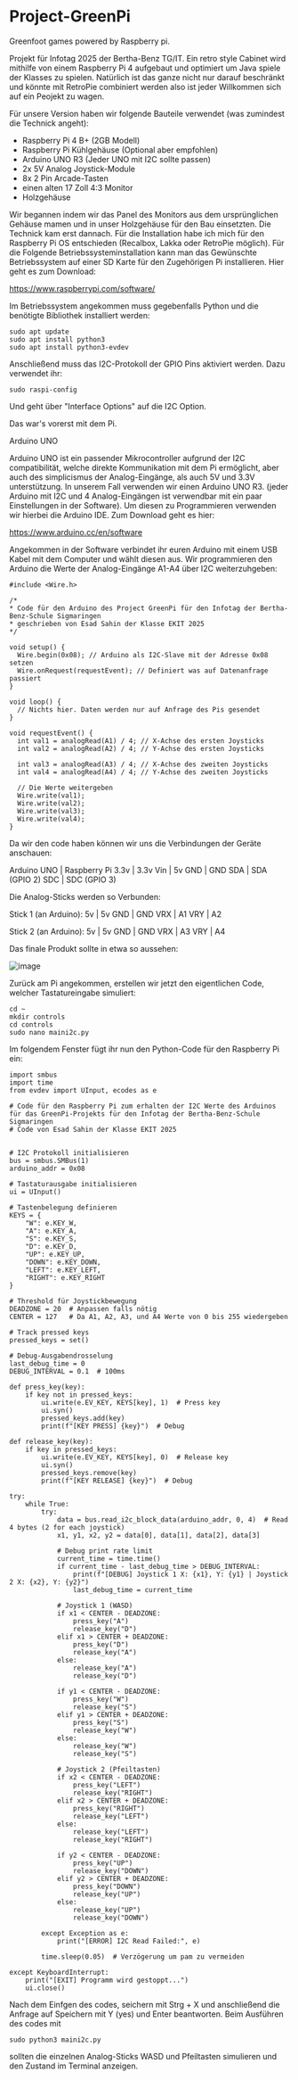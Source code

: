 # Project-GreenPi
Greenfoot games powered by Raspberry pi. 




Projekt für Infotag 2025 der Bertha-Benz TG/IT.
Ein retro style Cabinet wird mithilfe von einem Raspberry Pi 4 aufgebaut und optimiert um Java spiele der Klasses zu spielen. 
Natürlich ist das ganze nicht nur darauf beschränkt und könnte mit RetroPie combiniert werden also ist jeder Willkommen sich auf ein Peojekt zu wagen. 

Für unsere Version haben wir folgende Bauteile verwendet (was zumindest die Technick angeht):
- Raspberry Pi 4 B+ (2GB Modell)
- Raspberry Pi Kühlgehäuse (Optional aber empfohlen)
- Arduino UNO R3 (Jeder UNO mit I2C sollte passen)
- 2x 5V Analog Joystick-Module
- 8x 2 Pin Arcade-Tasten
- einen alten 17 Zoll 4:3 Monitor 
- Holzgehäuse

Wir begannen indem wir das Panel des Monitors aus dem ursprünglichen Gehäuse mamen und in unser Holzgehäuse für den Bau einsetzten.
Die Technick kam erst dannach. Für die Installation habe ich mich für den Raspberry Pi OS entschieden (Recalbox, Lakka oder RetroPie möglich). 
Für die Folgende Betriebssysteminstallation kann man das Gewünschte Betriebssystem auf einer SD Karte für den Zugehörigen Pi installieren. 
Hier geht es zum Download:

https://www.raspberrypi.com/software/

Im Betriebssystem angekommen muss gegebenfalls Python und die benötigte Bibliothek installiert werden:

```
sudo apt update
sudo apt install python3
sudo apt install python3-evdev
```

Anschließend muss das I2C-Protokoll der GPIO Pins aktiviert werden. Dazu verwendet ihr:
```
sudo raspi-config
```

Und geht über "Interface Options" auf die I2C Option.


Das war's vorerst mit dem Pi. 

Arduino UNO

Arduino UNO ist ein passender Mikrocontroller aufgrund der I2C compatibilität, welche direkte Kommunikation mit dem Pi ermöglicht, aber auch des simplicismus der Analog-Eingänge, als auch 5V und 3.3V unterstützung. In unserem Fall verwenden wir einen Arduino UNO R3. (jeder Arduino mit I2C und 4 Analog-Eingängen ist verwendbar mit ein paar Einstellungen in der Software). Um diesen zu Programmieren verwenden wir hierbei die Arduino IDE. Zum Download geht es hier:

https://www.arduino.cc/en/software

Angekommen in der Software verbindet ihr euren Arduino mit einem USB Kabel mit dem Computer und wählt diesen aus. 
Wir programmieren den Arduino die Werte der Analog-Eingänge A1-A4 über I2C weiterzuhgeben:

```
#include <Wire.h>

/*
* Code für den Arduino des Project GreenPi für den Infotag der Bertha-Benz-Schule Sigmaringen
* geschrieben von Esad Sahin der Klasse EKIT 2025
*/

void setup() {
  Wire.begin(0x08); // Arduino als I2C-Slave mit der Adresse 0x08 setzen
  Wire.onRequest(requestEvent); // Definiert was auf Datenanfrage passiert
}

void loop() {
  // Nichts hier. Daten werden nur auf Anfrage des Pis gesendet
}

void requestEvent() {
  int val1 = analogRead(A1) / 4; // X-Achse des ersten Joysticks
  int val2 = analogRead(A2) / 4; // Y-Achse des ersten Joysticks

  int val3 = analogRead(A3) / 4; // X-Achse des zweiten Joysticks
  int val4 = analogRead(A4) / 4; // Y-Achse des zweiten Joysticks

  // Die Werte weitergeben
  Wire.write(val1); 
  Wire.write(val2); 
  Wire.write(val3); 
  Wire.write(val4);  
}

```

Da wir den code haben können wir uns die Verbindungen der Geräte anschauen:

Arduino UNO | Raspberry Pi
3.3v |  3.3v
Vin  |  5v
GND  |  GND
SDA  |  SDA (GPIO 2)
SDC  |  SDC (GPIO 3)

Die Analog-Sticks werden so Verbunden:

Stick 1 (an Arduino):
5v  |  5v
GND |  GND
VRX |  A1
VRY |  A2

Stick 2 (an Arduino):
5v  |  5v
GND |  GND
VRX |  A3
VRY |  A4

Das finale Produkt sollte in etwa so aussehen:

![image](https://github.com/user-attachments/assets/ee029c1c-9a85-4759-b842-12aa72158c4f)

Zurück am Pi angekommen, erstellen wir jetzt den eigentlichen Code, welcher Tastatureingabe simuliert:

```
cd ~
mkdir controls
cd controls
sudo nano maini2c.py
```

Im folgendem Fenster fügt ihr nun den Python-Code für den Raspberry Pi ein:

```
import smbus
import time
from evdev import UInput, ecodes as e

# Code für den Raspberry Pi zum erhalten der I2C Werte des Arduinos für das GreenPi-Projekts für den Infotag der Bertha-Benz-Schule Sigmaringen
# Code von Esad Sahin der Klasse EKIT 2025


# I2C Protokoll initialisieren
bus = smbus.SMBus(1)  
arduino_addr = 0x08  

# Tastaturausgabe initialisieren
ui = UInput()

# Tastenbelegung definieren
KEYS = {
    "W": e.KEY_W,
    "A": e.KEY_A,
    "S": e.KEY_S,
    "D": e.KEY_D,
    "UP": e.KEY_UP,
    "DOWN": e.KEY_DOWN,
    "LEFT": e.KEY_LEFT,
    "RIGHT": e.KEY_RIGHT
}

# Threshold für Joystickbewegung
DEADZONE = 20  # Anpassen falls nötig
CENTER = 127   # Da A1, A2, A3, und A4 Werte von 0 bis 255 wiedergeben

# Track pressed keys
pressed_keys = set()

# Debug-Ausgabendrosselung
last_debug_time = 0
DEBUG_INTERVAL = 0.1  # 100ms

def press_key(key):
    if key not in pressed_keys:
        ui.write(e.EV_KEY, KEYS[key], 1)  # Press key
        ui.syn()
        pressed_keys.add(key)
        print(f"[KEY PRESS] {key}")  # Debug

def release_key(key):
    if key in pressed_keys:
        ui.write(e.EV_KEY, KEYS[key], 0)  # Release key
        ui.syn()
        pressed_keys.remove(key)
        print(f"[KEY RELEASE] {key}")  # Debug

try:
    while True:
        try:
            data = bus.read_i2c_block_data(arduino_addr, 0, 4)  # Read 4 bytes (2 for each joystick)
            x1, y1, x2, y2 = data[0], data[1], data[2], data[3]

            # Debug print rate limit
            current_time = time.time()
            if current_time - last_debug_time > DEBUG_INTERVAL:
                print(f"[DEBUG] Joystick 1 X: {x1}, Y: {y1} | Joystick 2 X: {x2}, Y: {y2}")
                last_debug_time = current_time

            # Joystick 1 (WASD)
            if x1 < CENTER - DEADZONE:
                press_key("A")
                release_key("D")
            elif x1 > CENTER + DEADZONE:
                press_key("D")
                release_key("A")
            else:
                release_key("A")
                release_key("D")

            if y1 < CENTER - DEADZONE:
                press_key("W")
                release_key("S")
            elif y1 > CENTER + DEADZONE:
                press_key("S")
                release_key("W")
            else:
                release_key("W")
                release_key("S")

            # Joystick 2 (Pfeiltasten)
            if x2 < CENTER - DEADZONE:
                press_key("LEFT")
                release_key("RIGHT")
            elif x2 > CENTER + DEADZONE:
                press_key("RIGHT")
                release_key("LEFT")
            else:
                release_key("LEFT")
                release_key("RIGHT")

            if y2 < CENTER - DEADZONE:
                press_key("UP")
                release_key("DOWN")
            elif y2 > CENTER + DEADZONE:
                press_key("DOWN")
                release_key("UP")
            else:
                release_key("UP")
                release_key("DOWN")

        except Exception as e:
            print("[ERROR] I2C Read Failed:", e)

        time.sleep(0.05)  # Verzögerung um pam zu vermeiden 

except KeyboardInterrupt:
    print("[EXIT] Programm wird gestoppt...")
    ui.close()

```

Nach dem Einfgen des codes, seichern mit Strg + X und anschließend die Anfrage auf Speichern mit Y (yes) und Enter beantworten. 
Beim Ausführen des codes mit 
```
sudo python3 maini2c.py
```
sollten die einzelnen Analog-Sticks WASD und Pfeiltasten simulieren und den Zustand im Terminal anzeigen. 
